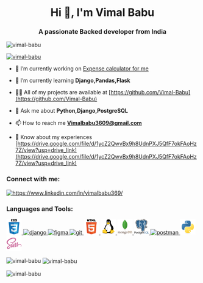 <h1 align="center">Hi 👋, I'm Vimal Babu</h1>
<h3 align="center">A passionate Backed developer from India</h3>

<p align="left"> <img src="https://komarev.com/ghpvc/?username=vimal-babu&label=Profile%20views&color=0e75b6&style=flat" alt="vimal-babu" /> </p>

<p align="left"> <a href="https://github.com/ryo-ma/github-profile-trophy"><img src="https://github-profile-trophy.vercel.app/?username=vimal-babu" alt="vimal-babu" /></a> </p>

- 🔭 I’m currently working on [Expense calculator for me](https://github.com/Vimal-Babu/Expence_Calulater)

- 🌱 I’m currently learning **Django,Pandas,Flask**

- 👨‍💻 All of my projects are available at [https://github.com/Vimal-Babu](https://github.com/Vimal-Babu)

- 💬 Ask me about **Python,Django,PostgreSQL**

- 📫 How to reach me **Vimalbabu3609@gmail.com**

- 📄 Know about my experiences [https://drive.google.com/file/d/1ycZ2QwvBx9h8UdnPXJ5QfF7okFAoHz7Z/view?usp=drive_link](https://drive.google.com/file/d/1ycZ2QwvBx9h8UdnPXJ5QfF7okFAoHz7Z/view?usp=drive_link)

<h3 align="left">Connect with me:</h3>
<p align="left">
<a href="https://linkedin.com/in/https://www.linkedin.com/in/vimalbabu369/" target="blank"><img align="center" src="https://raw.githubusercontent.com/rahuldkjain/github-profile-readme-generator/master/src/images/icons/Social/linked-in-alt.svg" alt="https://www.linkedin.com/in/vimalbabu369/" height="30" width="40" /></a>
</p>

<h3 align="left">Languages and Tools:</h3>
<p align="left"> <a href="https://www.w3schools.com/css/" target="_blank" rel="noreferrer"> <img src="https://raw.githubusercontent.com/devicons/devicon/master/icons/css3/css3-original-wordmark.svg" alt="css3" width="40" height="40"/> </a> <a href="https://www.djangoproject.com/" target="_blank" rel="noreferrer"> <img src="https://cdn.worldvectorlogo.com/logos/django.svg" alt="django" width="40" height="40"/> </a> <a href="https://www.figma.com/" target="_blank" rel="noreferrer"> <img src="https://www.vectorlogo.zone/logos/figma/figma-icon.svg" alt="figma" width="40" height="40"/> </a> <a href="https://git-scm.com/" target="_blank" rel="noreferrer"> <img src="https://www.vectorlogo.zone/logos/git-scm/git-scm-icon.svg" alt="git" width="40" height="40"/> </a> <a href="https://www.w3.org/html/" target="_blank" rel="noreferrer"> <img src="https://raw.githubusercontent.com/devicons/devicon/master/icons/html5/html5-original-wordmark.svg" alt="html5" width="40" height="40"/> </a> <a href="https://www.linux.org/" target="_blank" rel="noreferrer"> <img src="https://raw.githubusercontent.com/devicons/devicon/master/icons/linux/linux-original.svg" alt="linux" width="40" height="40"/> </a> <a href="https://www.mongodb.com/" target="_blank" rel="noreferrer"> <img src="https://raw.githubusercontent.com/devicons/devicon/master/icons/mongodb/mongodb-original-wordmark.svg" alt="mongodb" width="40" height="40"/> </a> <a href="https://www.postgresql.org" target="_blank" rel="noreferrer"> <img src="https://raw.githubusercontent.com/devicons/devicon/master/icons/postgresql/postgresql-original-wordmark.svg" alt="postgresql" width="40" height="40"/> </a> <a href="https://postman.com" target="_blank" rel="noreferrer"> <img src="https://www.vectorlogo.zone/logos/getpostman/getpostman-icon.svg" alt="postman" width="40" height="40"/> </a> <a href="https://www.python.org" target="_blank" rel="noreferrer"> <img src="https://raw.githubusercontent.com/devicons/devicon/master/icons/python/python-original.svg" alt="python" width="40" height="40"/> </a> <a href="https://sass-lang.com" target="_blank" rel="noreferrer"> <img src="https://raw.githubusercontent.com/devicons/devicon/master/icons/sass/sass-original.svg" alt="sass" width="40" height="40"/> </a> </p>

<p><img align="left" src="https://github-readme-stats.vercel.app/api/top-langs?username=vimal-babu&show_icons=true&locale=en&layout=compact" alt="vimal-babu" /></p>

<p>&nbsp;<img align="center" src="https://github-readme-stats.vercel.app/api?username=vimal-babu&show_icons=true&locale=en" alt="vimal-babu" /></p>

<p><img align="center" src="https://github-readme-streak-stats.herokuapp.com/?user=vimal-babu&" alt="vimal-babu" /></p>
